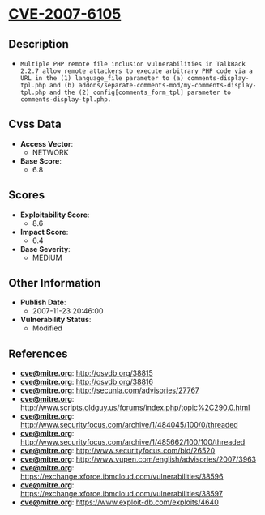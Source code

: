 
# [CVE-2007-6105](https://cve.mitre.org/cgi-bin/cvename.cgi?name=CVE-2007-6105)

## Description

- `Multiple PHP remote file inclusion vulnerabilities in TalkBack 2.2.7 allow remote attackers to execute arbitrary PHP code via a URL in the (1) language_file parameter to (a) comments-display-tpl.php and (b) addons/separate-comments-mod/my-comments-display-tpl.php and the (2) config[comments_form_tpl] parameter to comments-display-tpl.php.`

## Cvss Data

- **Access Vector**:
  - NETWORK
- **Base Score**:
  - 6.8

## Scores

- **Exploitability Score**:
  - 8.6
- **Impact Score**:
  - 6.4
- **Base Severity**:
  - MEDIUM

## Other Information

- **Publish Date**:
  - 2007-11-23 20:46:00
- **Vulnerability Status**:
  - Modified

## References

- **cve@mitre.org**: http://osvdb.org/38815
- **cve@mitre.org**: http://osvdb.org/38816
- **cve@mitre.org**: http://secunia.com/advisories/27767
- **cve@mitre.org**: http://www.scripts.oldguy.us/forums/index.php/topic%2C290.0.html
- **cve@mitre.org**: http://www.securityfocus.com/archive/1/484045/100/0/threaded
- **cve@mitre.org**: http://www.securityfocus.com/archive/1/485662/100/100/threaded
- **cve@mitre.org**: http://www.securityfocus.com/bid/26520
- **cve@mitre.org**: http://www.vupen.com/english/advisories/2007/3963
- **cve@mitre.org**: https://exchange.xforce.ibmcloud.com/vulnerabilities/38596
- **cve@mitre.org**: https://exchange.xforce.ibmcloud.com/vulnerabilities/38597
- **cve@mitre.org**: https://www.exploit-db.com/exploits/4640
